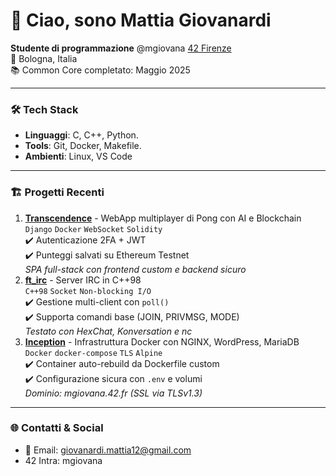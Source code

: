 # 👋 Ciao, sono Mattia Giovanardi

**Studente di programmazione** @mgiovana [42 Firenze](https://42firenze.it/)  
📍 Bologna, Italia  
📚 Common Core completato: Maggio 2025

---

### 🛠 Tech Stack
- **Linguaggi**: C, C++, Python.
- **Tools**: Git, Docker, Makefile.
- **Ambienti**: Linux, VS Code

---

### 🏗 Progetti Recenti
1. **[Transcendence](https://github.com/mttgvnrd/Transcendence)** - WebApp multiplayer di Pong con AI e Blockchain  
`Django` `Docker` `WebSocket` `Solidity`  
✔️ Autenticazione 2FA + JWT  
✔️ Punteggi salvati su Ethereum Testnet  
*SPA full-stack con frontend custom e backend sicuro*
2. **[ft_irc](https://github.com/mttgvnrd/Irc)** - Server IRC in C++98  
`C++98` `Socket` `Non-blocking I/O`  
✔️ Gestione multi-client con `poll()`  
✔️ Supporta comandi base (JOIN, PRIVMSG, MODE)  
*Testato con HexChat, Konversation e nc*
3. **[Inception](https://github.com/mttgvnrd/Inception)** - Infrastruttura Docker con NGINX, WordPress, MariaDB  
`Docker` `docker-compose` `TLS` `Alpine`  
✔️ Container auto-rebuild da Dockerfile custom  
✔️ Configurazione sicura con `.env` e volumi  
*Dominio: mgiovana.42.fr (SSL via TLSv1.3)*  

---

### 🌐 Contatti & Social
- 📧 Email: giovanardi.mattia12@gmail.com 
- 42 Intra: mgiovana 

